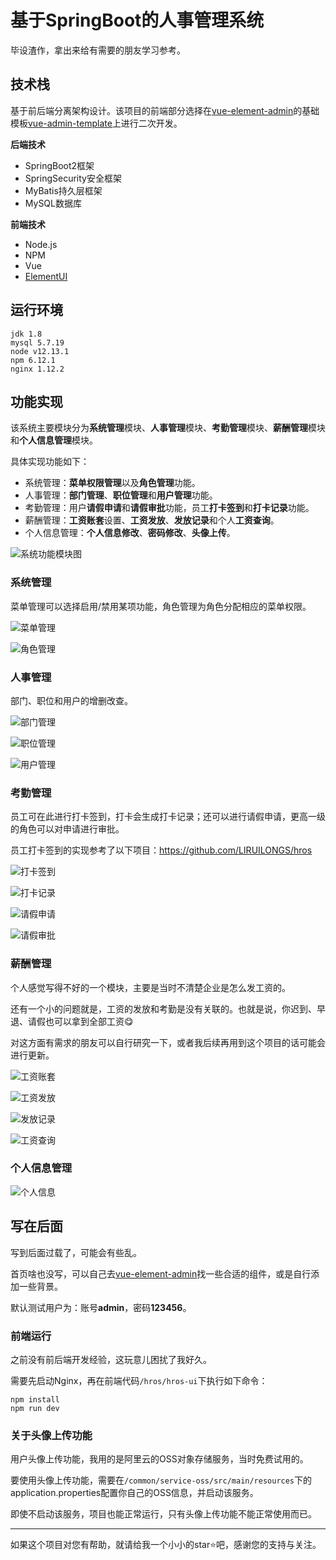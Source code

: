 # 基于SpringBoot的人事管理系统

 毕设渣作，拿出来给有需要的朋友学习参考。



## 技术栈

基于前后端分离架构设计。该项目的前端部分选择在[vue-element-admin](https://github.com/PanJiaChen/vue-element-admin)的基础模板[vue-admin-template](https://github.com/PanJiaChen/vue-admin-template)上进行二次开发。

**后端技术**

- SpringBoot2框架
- SpringSecurity安全框架
- MyBatis持久层框架
- MySQL数据库

**前端技术**

- Node.js
- NPM
- Vue
- [ElementUI](https://element.eleme.cn/#/zh-CN)



## 运行环境

```
jdk 1.8
mysql 5.7.19
node v12.13.1
npm 6.12.1
nginx 1.12.2
```



## 功能实现

该系统主要模块分为**系统管理**模块、**人事管理**模块、**考勤管理**模块、**薪酬管理**模块和**个人信息管理**模块。

具体实现功能如下：

- 系统管理：**菜单权限管理**以及**角色管理**功能。
- 人事管理：**部门管理**、**职位管理**和**用户管理**功能。
- 考勤管理：用户**请假申请**和**请假审批**功能，员工**打卡签到**和**打卡记录**功能。
- 薪酬管理：**工资账套**设置、**工资发放**、**发放记录**和个人**工资查询**。
- 个人信息管理：**个人信息修改**、**密码修改**、**头像上传**。

![系统功能模块图](./img/系统功能模块图.png)

### 系统管理

菜单管理可以选择启用/禁用某项功能，角色管理为角色分配相应的菜单权限。

![菜单管理](./img/菜单管理.jpg)

![角色管理](./img/角色管理.jpg)

### 人事管理

部门、职位和用户的增删改查。

![部门管理](./img/部门管理.jpg)

![职位管理](./img/职位管理.jpg)

![用户管理](./img/用户管理.jpg)

### 考勤管理

员工可在此进行打卡签到，打卡会生成打卡记录；还可以进行请假申请，更高一级的角色可以对申请进行审批。

员工打卡签到的实现参考了以下项目：https://github.com/LIRUILONGS/hros

![打卡签到](./img/打卡签到.jpg)

![打卡记录](./img/打卡记录.jpg)

![请假申请](./img/请假申请.jpg)

![请假审批](./img/请假审批.jpg)

### 薪酬管理

个人感觉写得不好的一个模块，主要是当时不清楚企业是怎么发工资的。

还有一个小的问题就是，工资的发放和考勤是没有关联的。也就是说，你迟到、早退、请假也可以拿到全部工资:yum:

对这方面有需求的朋友可以自行研究一下，或者我后续再用到这个项目的话可能会进行更新。

![工资账套](./img/工资账套.jpg)

![工资发放](./img/工资发放.jpg)

![发放记录](./img/发放记录.jpg)

![工资查询](./img/工资查询.jpg)

### 个人信息管理

![个人信息](./img/个人信息.jpg)



## 写在后面

写到后面过载了，可能会有些乱。

首页啥也没写，可以自己去[vue-element-admin](https://github.com/PanJiaChen/vue-element-admin)找一些合适的组件，或是自行添加一些背景。

默认测试用户为：账号**admin**，密码**123456**。

### 前端运行

之前没有前后端开发经验，这玩意儿困扰了我好久。

需要先启动Nginx，再在前端代码`/hros/hros-ui`下执行如下命令：

```
npm install
npm run dev
```

### 关于头像上传功能

用户头像上传功能，我用的是阿里云的OSS对象存储服务，当时免费试用的。

要使用头像上传功能，需要在`/common/service-oss/src/main/resources`下的application.properties配置你自己的OSS信息，并启动该服务。

即使不启动该服务，项目也能正常运行，只有头像上传功能不能正常使用而已。



----

如果这个项目对您有帮助，就请给我一个小小的star:star:吧，感谢您的支持与关注。
